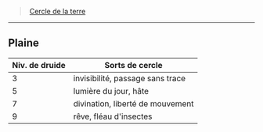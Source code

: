 ﻿---
!Generic
Id: druid_earth_hd.md#plaine
ParentLink: druid_earth_hd.md#cercle-de-la-terre
Name: Plaine
ParentName: Cercle de la terre
NameLevel: 2
---
> [Cercle de la terre](hd_druid_earth.md)

---

## Plaine

|Niv. de druide|Sorts de cercle|
|---|---|
|3|invisibilité, passage sans trace|
|5|lumière du jour, hâte|
|7|divination, liberté de mouvement|
|9|rêve, fléau d'insectes|

